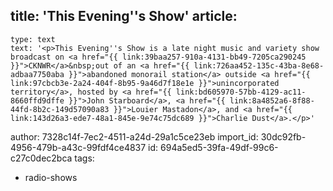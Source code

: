 title: 'This Evening''s Show'
article:
  -
    type: text
    text: '<p>This Evening''s Show is a late night music and variety show broadcast on <a href="{{ link:39baa257-910a-4131-bb49-7205ca290245 }}">CKNWR</a>&nbsp;out of an <a href="{{ link:726aa452-135c-43ba-8e68-adbaa7750aba }}">abandoned monorail station</a> outside <a href="{{ link:97cbcb3e-2a24-404f-8b95-9a46d7f18e1e }}">unincorporated territory</a>, hosted by <a href="{{ link:bd605970-57bb-4129-ac11-8660ffd9dffe }}">John Starboard</a>, <a href="{{ link:8a4852a6-8f88-44fd-8b2c-149d57090a83 }}">Louier Mastadon</a>, and <a href="{{ link:143d26a3-ede7-48a1-845e-9e74c75dc689 }}">Charlie Dust</a>.</p>'
author: 7328c14f-7ec2-4511-a24d-29a1c5ce23eb
import_id: 30dc92fb-4956-479b-a43c-99fdf4ce4837
id: 694a5ed5-39fa-49df-99c6-c27c0dec2bca
tags:
  - radio-shows
